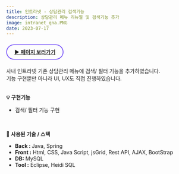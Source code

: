 ```yaml
---
title: 인트라넷 - 상담관리 검색기능
description: 상담관리 메뉴 리뉴얼 및 검색기능 추가
image: intranet_qna.PNG
date: 2023-07-17
---
```

<br>
<!-- 페이지 보러가기 -->
<a href="https://www.mambogroupware.com/openQnaManageList.do" style="border: 2px solid #724CF9; border-radius: 30px;padding: 10px 20px;"><b>▶ 페이지 보러가기</b></a><br/><br/>

<!-- 글 내용 -->
사내 인트라넷 기존 상담관리 메뉴에 검색/ 필터 기능을 추가하였습니다.<br/>
기능 구현뿐만 아니라 UI, UX도 직접 진행하였습니다.<br/><br/>
<!-- 구현기능 -->
<b>💡 구현기능</b><br/>
<ul>
    <li>검색/ 필터 기능 구현 </li>
</ul>
<br/>

<!-- 기술 스택 -->
<b>📌 사용된 기술 / 스택</b><br/> 
<ul>
    <li><b>Back : </b>Java, Spring</li>
    <li><b>Front :</b> Html, CSS, Java Script, jsGrid, Rest API, AJAX, BootStrap</li>
    <li><b>DB:</b> MySQL</li>
    <li><b>Tool :</b> Eclipse, Heidi SQL</li>
</ul>
<br/>
